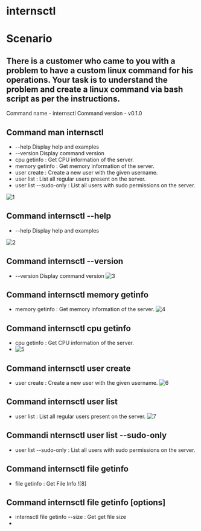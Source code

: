 # internsctl
# Scenario
## There is a customer who came to you with a problem to have a custom linux command for his operations. Your task is to understand the problem and create a linux command via bash script as per the instructions.
Command name - internsctl
Command version - v0.1.0

## Command man internsctl

-  --help     Display help and examples
- --version  Display command version
-  cpu getinfo            : Get CPU information of the server.
-  memory getinfo         : Get memory information of the server.
-  user create <username> : Create a new user with the given username.
-  user list              : List all regular users present on the server.
-  user list --sudo-only  : List all users with sudo permissions on the server.
    
![1](https://github.com/saindhyan/internsctl/assets/87525527/b2f961fa-5262-4ea5-84a5-0b0d67752df5)


## Command internsctl --help

-  --help     Display help and examples
  
![2](https://github.com/saindhyan/internsctl/assets/87525527/b2f961fa-5262-4ea5-84a5-0b0d67752df5)



## Command internsctl --version
- --version  Display command version
  ![3](https://github.com/saindhyan/internsctl/assets/87525527/3704280f-8eee-451b-a687-d3bdb4768dc4)

## Command internsctl memory getinfo
-  memory getinfo         : Get memory information of the server.
  ![4](https://github.com/saindhyan/internsctl/assets/87525527/2aaa9fc3-e0c5-43bb-a407-2f91fd5a736d)


## Command  internsctl cpu getinfo

-  cpu getinfo            : Get CPU information of the server.
-  ![5](https://github.com/saindhyan/internsctl/assets/87525527/bf861821-2532-4fd4-92b0-32c0137b5462)

## Command internsctl user create <username>

-  user create <username> : Create a new user with the given username.
![6](https://github.com/saindhyan/internsctl/assets/87525527/0de0d73f-c4ea-4d91-ba25-1ea046acbb13)
## Command internsctl user list

-  user list              : List all regular users present on the server.
  ![7](https://github.com/saindhyan/internsctl/assets/87525527/4ab5badb-effb-4928-ba45-08037aa8c544)

## Commandi nternsctl user list --sudo-only

-  user list --sudo-only  : List all users with sudo permissions on the server.


## Command internsctl file getinfo <file-name>

-  file getinfo <file-name>            : Get File Info
  ![8]

## Command internsctl file getinfo [options] <file-name>

-  internsctl file getinfo --size <file-name>          : Get get file size
-  

